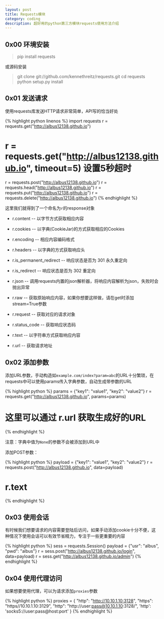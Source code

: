 ```yaml
---
layout: post
title: Requests模块
category: coding
description: 超好用的python第三方模块requests使用方法介绍
---
```


## 0x00 环境安装

>	pip install requests

或源码安装

>	git clone git://github.com/kennethreitz/requests.git
>	cd requests
>	python setup.py install

## 0x01 发送请求

使用requests库发送HTTP请求非常简单，API写的恰当好处

{% highlight python linenos %}
import requests
r = requests.get("http://albus12138.github.io")
# r = requests.get("http://albus12138.github.io", timeout=5) 设置5秒超时

r = requests.post("http://albus12138.github.io")
r = requests.head("http://albus12138.github.io")
r = requests.put("http://albus12138.github.io")
r = requests.delete("http://albus12138.github.io")
{% endhighlight %}

这里我们就得到了一个命名为`r`的response对象

* r.content -- 以字节方式获取相应内容

* r.cookies -- 以字典(CookieJar)的方式获取相应的Cookies

* r.encoding -- 相应内容编码格式

* r.headers -- 以字典的方式获取响应头

* r.is_permanent_redirect -- 响应状态是否为 301 永久重定向

* r.is_redirect -- 响应状态是否为 302 重定向

* r.json -- 调用requests内置的json解析器，将响应内容解析为json，失败时会抛出异常

* r.raw -- 获取原始响应内容，如果你想要这样做，请在get时添加stream=True参数

* r.request -- 获取对应的请求对象

* r.status_code -- 获取响应状态码

* r.text -- 以字符串方式获取响应内容

* r.url -- 获取请求地址

## 0x02 添加参数

添加URL参数，手动构造如`example.com/index?param=abc`的URL十分繁琐，在requests中可以使用params传入字典参数，自动生成带参数的URL

{% highlight python %}
params = {"key1": "value1", "key2": "value2"}
r = requests.get("http://albus12138.github.io", params=params)
# 这里可以通过 r.url 获取生成好的URL
{% endhighlight %}

注意：字典中值为`None`的参数不会被添加到URL中

添加POST参数：

{% highlight python %}
payload = {"key1": "value1", "key2": "value2"}
r = requests.post("http://albus12138.github.io", data=payload)
# r.text
{% endhighlight %}

## 0x03 使用会话

有时候我们想要请求的内容需要登陆后访问，如果手动添加cookie十分不便，这种情况下使用会话可以有效节省精力，专注于一些更重要的内容

{% highlight python %}
sess = requests.Session()
payload = {"usr": "albus", "pwd": "albus"}
r = sess.post("http://albus12138.github.io/login", data=payload)
r = sess.get("http://albus12138.github.io/admin")
{% endhighlight %}

## 0x04 使用代理访问

如果想要使用代理，可以为请求添加`proxies`参数

{% highlight python %}
proxies = {
	"http": "http://10.10.1.10:3128",
	"https": "https//10.10.1.10:3129",
	"http": "http://user:pass@10.10.1.10:3128/",
	'http': 'socks5://user:pass@host:port'
}
{% endhighlight %}